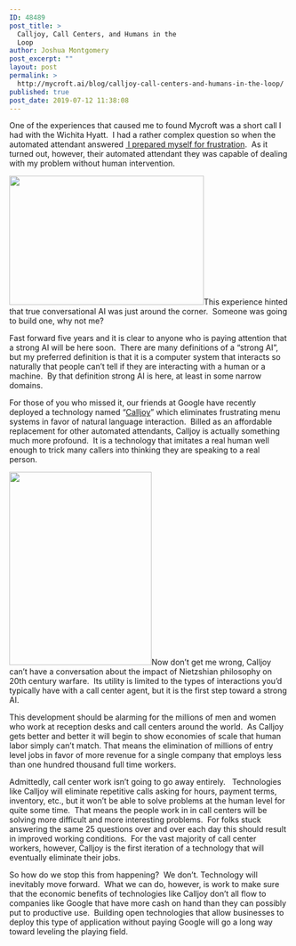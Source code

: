 ```yaml
---
ID: 48489
post_title: >
  Calljoy, Call Centers, and Humans in the
  Loop
author: Joshua Montgomery
post_excerpt: ""
layout: post
permalink: >
  http://mycroft.ai/blog/calljoy-call-centers-and-humans-in-the-loop/
published: true
post_date: 2019-07-12 11:38:08
---
```

<span style="font-weight: 400;">One of the experiences that caused me to found Mycroft was a short call I had with the Wichita Hyatt.  I had a rather complex question so when the automated attendant answered </span><a href="https://www.conversational.com/3-reasons-people-hate-automated-phone-systems/"><span style="font-weight: 400;"> I prepared myself for frustration</span></a><span style="font-weight: 400;">.  As it turned out, however, their automated attendant they was capable of dealing with my problem without human intervention.</span>

<span style="font-weight: 400;"><a href="https://mycroft.ai/wp-content/uploads/2019/07/Downtown_ICT_Night350.jpg"><img class="size-full wp-image-48502 alignright" src="https://mycroft.ai/wp-content/uploads/2019/07/Downtown_ICT_Night350.jpg" alt="" width="350" height="232" /></a>This experience hinted that true conversational AI was just around the corner.  Someone was going to build one, why not me?</span>

<span style="font-weight: 400;">Fast forward five years and it is clear to anyone who is paying attention that a strong AI will be here soon.  There are many definitions of a “strong AI”, but my preferred definition is that it is a computer system that interacts so naturally that people can’t tell if they are interacting with a human or a machine.  By that definition strong AI is here, at least in some narrow domains.</span>

<span style="font-weight: 400;">For those of you who missed it, our friends at Google have recently deployed a technology named “</span><a href="https://techcrunch.com/2019/05/01/google-launches-calljoy-a-virtual-customer-service-phone-agent-for-small-businesses/"><span style="font-weight: 400;">Calljoy</span></a><span style="font-weight: 400;">” which eliminates frustrating menu systems in favor of natural language interaction.  Billed as an affordable replacement for other automated attendants, Calljoy is actually something much more profound.  It is a technology that imitates a real human well enough to trick many callers into thinking they are speaking to a real person.</span>

<span style="font-weight: 400;"><a href="https://mycroft.ai/wp-content/uploads/2019/07/256px-Nietzsche187a.jpg"><img class="size-full wp-image-48494 alignleft" src="https://mycroft.ai/wp-content/uploads/2019/07/256px-Nietzsche187a.jpg" alt="" width="256" height="347" /></a>Now don’t get me wrong, Calljoy can’t have a conversation about the impact of Nietzshian philosophy on 20th century warfare.  Its utility is limited to the types of interactions you’d typically have with a call center agent, but it is the first step toward a strong AI. </span>

<span style="font-weight: 400;">This development should be alarming for the millions of men and women who work at reception desks and call centers around the world.  As Calljoy gets better and better it will begin to show economies of scale that human labor simply can’t match. That means the elimination of millions of entry level jobs in favor of more revenue for a single company that employs less than one hundred thousand full time workers.</span>

<span style="font-weight: 400;">Admittedly, call center work isn’t going to go away entirely.   Technologies like Calljoy will eliminate repetitive calls asking for hours, payment terms, inventory, etc., but it won’t be able to solve problems at the human level for quite some time.  That means the people work in in call centers will be solving more difficult and more interesting problems.  For folks stuck answering the same 25 questions over and over each day this should result in improved working conditions.  For the vast majority of call center workers, however, Calljoy is the first iteration of a technology that will eventually eliminate their jobs.</span>

<span style="font-weight: 400;">So how do we stop this from happening?  We don’t. Technology will inevitably move forward.  What we can do, however, is work to make sure that the economic benefits of technologies like Calljoy don’t all flow to companies like Google that have more cash on hand than they can possibly put to productive use.  Building open technologies that allow businesses to deploy this type of application without paying Google will go a long way toward leveling the playing field.</span>